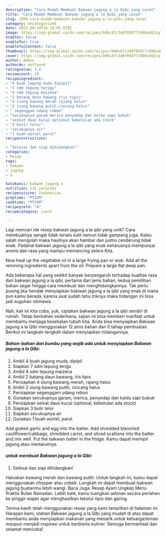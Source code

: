 ```yaml
---
description: "Cara Mudah Membuat Bakwan jagung a la Qibi yang Lezat"
title: "Cara Mudah Membuat Bakwan jagung a la Qibi yang Lezat"
slug: 1899-cara-mudah-membuat-bakwan-jagung-a-la-qibi-yang-lezat
category: Uncategorized
date: 2022-09-14T18:18:05.078Z
image: https://img-global.cpcdn.com/recipes/b06c87c3d8f05877/680x482cq70/bakwan-jagung-a-la-qibi-foto-resep-utama.jpg
hideToc: false
enableToc: true
enableTocContent: false
thumbnail: https://img-global.cpcdn.com/recipes/b06c87c3d8f05877/680x482cq70/bakwan-jagung-a-la-qibi-foto-resep-utama.jpg
cover: https://img-global.cpcdn.com/recipes/b06c87c3d8f05877/680x482cq70/bakwan-jagung-a-la-qibi-foto-resep-utama.jpg
author: Admin
authorAv: notfound
ratingvalue: 3.4
reviewcount: 10
recipeingredient:
- "4 buah jagung muda dipipil"
- "7 sdm tepung terigu"
- "4 sdm tepung maizena"
- "2 batang daun bawang iris tipis"
- "4 siung bawang merah rajang halus"
- "2 siung bawang putih cincang halus"
- " segenggam udang rebon"
- "secukupnya garam merica penyedap dan kaldu sapi bubuk"
- "seikat daun kucai optional kebetulan ada stock"
- "3 butir telor"
- "secukupnya air"
- "1 buah wortel parut"
recipeinstructions:

- "Selesai dan siap dihidangkan!"
categories:
- Resep
tags:
- bakwan
- jagung
- a

katakunci: bakwan jagung a 
nutrition: 131 calories
recipecuisine: Indonesian
preptime: "PT32M"
cooktime: "PT33M"
recipeyield: "4"
recipecategory: Lunch

---
```





Lagi mencari ide resep bakwan jagung a la qibi yang unik? Cara membuatnya sangat tidak terlalu sulit namun tidak gampang juga. Kalau salah mengolah maka hasilnya akan hambar dan justru cenderung tidak enak. Padahal bakwan jagung a la qibi yang enak seharusnya mempunyai aroma dan rasa yang mampu memancing selera Kita.





Now heat up the vegetable oil in a large frying pan or wok. Add all the remining ingredients apart from the oil. Prepare a large flat deep pan.

Ada beberapa hal yang sedikit banyak berpengaruh terhadap kualitas rasa dari bakwan jagung a la qibi, pertama dari jenis bahan, kedua pemilihan bahan segar hingga cara membuat dan menghidangkannya. Tak perlu pusing jika hendak menyiapkan bakwan jagung a la qibi yang enak di mana pun kamu berada, karena asal sudah tahu triknya maka hidangan ini bisa jadi suguhan istimewa.






Nah, kali ini kita coba, yuk, ciptakan bakwan jagung a la qibi sendiri di rumah. Tetap berbahan sederhana, sajian ini bisa memberi manfaat untuk membantu menjaga kesehatan tubuh kita. Anda bisa menyiapkan Bakwan jagung a la Qibi menggunakan 12 jenis bahan dan 0 tahap pembuatan. Berikut ini langkah-langkah dalam menyiapkan hidangannya.

<!--inarticleads1-->

##### Bahan-bahan dan bumbu yang wajib ada untuk menyiapkan Bakwan jagung a la Qibi:

1. Ambil 4 buah jagung muda, dipipil
1. Siapkan 7 sdm tepung terigu
1. Ambil 4 sdm tepung maizena
1. Ambil 2 batang daun bawang, iris tipis
1. Persiapkan 4 siung bawang merah, rajang halus
1. Ambil 2 siung bawang putih, cincang halus
1. Persiapkan  segenggam udang rebon
1. Gunakan secukupnya garam, merica, penyedap dan kaldu sapi bubuk
1. Persiapkan seikat daun kucai (optional, kebetulan ada stock)
1. Siapkan 3 butir telor
1. Siapkan secukupnya air
1. Gunakan 1 buah wortel, parut


Add grated garlic and egg into the batter. Add shredded blanched cauliflower/cabbage, shredded carrot, and sliced scallions into the batter and mix well. Put the bakwan batter in the fridge. Kamu dapat memipil jagung atau memarutnya. 

<!--inarticleads2-->

#####  untuk membuat Bakwan jagung a la Qibi:


1. Selesai dan siap dihidangkan!

Haluskan bawang merah dan bawang putih. Untuk langkah ini, kamu dapat menggunakan chopper atau cobek. Langkah ini dapat membuat bakwan jagung buatanmu lebih wangi. Baca Juga: Resep Ayam Ungkep Menu Praktis Bulan Ramadan. Lebih baik, kamu tuangkan adonan secara perlahan ke pinggir wajan agar menghasilkan tekstur tipis dan garing. 

Terima kasih telah menggunakan resep yang kami tampilkan di halaman ini. Harapan kami, olahan Bakwan jagung a la Qibi yang mudah di atas dapat membantu anda menyiapkan makanan yang menarik untuk keluarga/teman maupun menjadi inspirasi untuk berbisnis kuliner. Semoga bermanfaat dan selamat mencoba!
